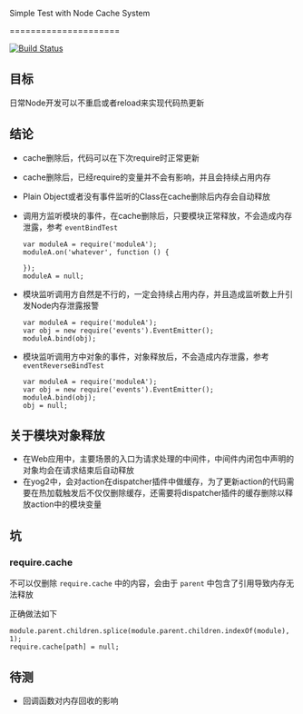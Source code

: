 Simple Test with Node Cache System

=====================

[![Build Status](https://travis-ci.org/hefangshi/nodeCacheCleanTest.svg?branch=master)](https://travis-ci.org/hefangshi/nodeCacheCleanTest)


## 目标

日常Node开发可以不重启或者reload来实现代码热更新

## 结论

- cache删除后，代码可以在下次require时正常更新
- cache删除后，已经require的变量并不会有影响，并且会持续占用内存
- Plain Object或者没有事件监听的Class在cache删除后内存会自动释放
- 调用方监听模块的事件，在cache删除后，只要模块正常释放，不会造成内存泄露，参考 `eventBindTest`

  ```
  var moduleA = require('moduleA');
  moduleA.on('whatever', function () {

  });
  moduleA = null;
  ```

- 模块监听调用方自然是不行的，一定会持续占用内存，并且造成监听数上升引发Node内存泄露报警
  
  ```
  var moduleA = require('moduleA');
  var obj = new require('events').EventEmitter();
  moduleA.bind(obj);
  ```

- 模块监听调用方中对象的事件，对象释放后，不会造成内存泄露，参考 `eventReverseBindTest`

  ```
  var moduleA = require('moduleA');
  var obj = new require('events').EventEmitter();
  moduleA.bind(obj);
  obj = null;
  ```

## 关于模块对象释放

- 在Web应用中，主要场景的入口为请求处理的中间件，中间件内闭包中声明的对象均会在请求结束后自动释放
- 在yog2中，会对action在dispatcher插件中做缓存，为了更新action的代码需要在热加载触发后不仅仅删除缓存，还需要将dispatcher插件的缓存删除以释放action中的模块变量

## 坑

### require.cache

不可以仅删除 `require.cache` 中的内容，会由于 `parent` 中包含了引用导致内存无法释放

正确做法如下

```
module.parent.children.splice(module.parent.children.indexOf(module), 1);
require.cache[path] = null;
```

## 待测

- 回调函数对内存回收的影响
